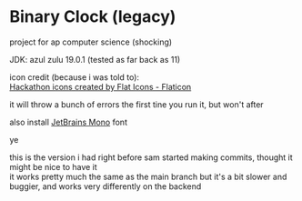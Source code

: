 # Binary Clock (legacy)

project for ap computer science (shocking)

JDK: azul zulu 19.0.1 (tested as far back as 11)

icon credit (because i was told to):<br>
<a href="https://www.flaticon.com/free-icons/hackathon" title="hackathon icons">Hackathon icons created by Flat Icons - Flaticon</a>

it will throw a bunch of errors the first tine you run it, but won't after

also install [JetBrains Mono](https://github.com/JetBrains/JetBrainsMono) font

ye


this is the version i had right before sam started making commits, thought it might be nice to have it<br>it works pretty much the same as the main branch but it's a bit slower and buggier, and works very differently on the backend